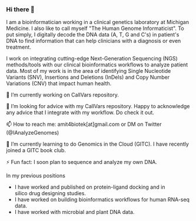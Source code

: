 ### Hi there 👋
I am a bioinformatician working in a clinical genetics laboratory at Michigan Medicine. I also like to call myself "The Human Genome Informaticist". To put simply, I digitally decode the DNA data (A, T, G and C's) in patient's DNA to find information that can help clinicians with a diagnosis or even treatment.

I work on integrating cutting-edge Next-Generation Sequencing (NGS) methods/tools with our clinical bioinformatics workflows to analyze patient data. Most of my work is in the area of identifying Single Nucleotide Variants (SNV), Insertions and Deletions (InDels) and Copy Number Variations (CNV) that impact human health. 

🔭 I’m currently working on CallVars repository.

🤔 I’m looking for advice with my CallVars repository. Happy to acknowledge any advice that I integrate with my workflow. Do check it out. 

📫 How to reach me: amit4biotek[at]gmail.com or DM on Twitter (@IAnalyzeGenomes)

🌱 I’m currently learning to do Genomics in the Cloud (GITC). I have recently joined a GITC book club. 

⚡ Fun fact: I soon plan to sequence and analyze my own DNA.


In my previous positions 
 - I have worked and published on protein-ligand docking and in silico drug designing studies.
 - I have worked on building bioinformatics workflows for human RNA-seq data.
 - I have worked with microbial and plant DNA data.

